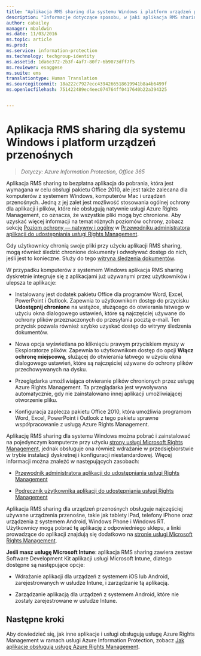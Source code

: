 ```yaml
---
title: "Aplikacja RMS sharing dla systemu Windows i platform urządzeń przenośnych | Azure Information Protection"
description: "Informacje dotyczące sposobu, w jaki aplikacja RMS sharing obsługuje usługi Azure RMS jako bezpłatna aplikacja do pobrania, która jest wymagana w celu obsługi pakietu Office 2010, ale jest także zalecana dla komputerów z systemem Windows, komputerów Mac i urządzeń przenośnych."
author: cabailey
manager: mbaldwin
ms.date: 11/03/2016
ms.topic: article
ms.prod: 
ms.service: information-protection
ms.technology: techgroup-identity
ms.assetid: 1da6e372-2b3f-4af7-80f7-6b9073dff7f5
ms.reviewer: esaggese
ms.suite: ems
translationtype: Human Translation
ms.sourcegitcommit: 18a222c7927ecc4394266518619941b8a4b6499f
ms.openlocfilehash: 751422489ec4eec074764ff0417640b22a394325


---
```



# <a name="rms-sharing-application-for-windows-and-mobile-platforms"></a>Aplikacja RMS sharing dla systemu Windows i platform urządzeń przenośnych

>*Dotyczy: Azure Information Protection, Office 365*

Aplikacja RMS sharing to bezpłatna aplikacja do pobrania, która jest wymagana w celu obsługi pakietu Office 2010, ale jest także zalecana dla komputerów z systemem Windows, komputerów Mac i urządzeń przenośnych. Jedną z jej zalet jest możliwość stosowania ogólnej ochrony dla aplikacji i plików, które nie obsługują natywnie usługi Azure Rights Management, co oznacza, że wszystkie pliki mogą być chronione. Aby uzyskać więcej informacji na temat różnych poziomów ochrony, zobacz sekcję [Poziom ochrony — natywny i ogólny](../rms-client/sharing-app-admin-guide-technical.md#levels-of-protection--native-and-generic) w [Przewodniku administratora aplikacji do udostępniania usługi Rights Management](../rms-client/sharing-app-admin-guide.md).

Gdy użytkownicy chronią swoje pliki przy użyciu aplikacji RMS sharing, mogą również śledzić chronione dokumenty i odwoływać dostęp do nich, jeśli jest to konieczne. Służy do tego [witryna śledzenia dokumentów](http://go.microsoft.com/fwlink/?LinkId=529562).

W przypadku komputerów z systemem Windows aplikacja RMS sharing dyskretnie integruje się z aplikacjami już używanymi przez użytkowników i ulepsza te aplikacje:

-   Instalowany jest dodatek pakietu Office dla programów Word, Excel, PowerPoint i Outlook. Zapewnia to użytkownikom dostęp do przycisku **Udostępnij chronione** na wstążce, służącego do otwierania łatwego w użyciu okna dialogowego ustawień, które są najczęściej używane do ochrony plików przeznaczonych do przesyłania pocztą e-mail. Ten przycisk pozwala również szybko uzyskać dostęp do witryny śledzenia dokumentów.

-   Nowa opcja wyświetlana po kliknięciu prawym przyciskiem myszy w Eksploratorze plików. Zapewnia to użytkownikom dostęp do opcji **Włącz ochronę miejscową**, służącej do otwierania łatwego w użyciu okna dialogowego ustawień, które są najczęściej używane do ochrony plików przechowywanych na dysku.

-   Przeglądarka umożliwiająca otwieranie plików chronionych przez usługę Azure Rights Management. Ta przeglądarka jest wywoływana automatycznie, gdy nie zainstalowano innej aplikacji umożliwiającej otworzenie pliku.

-   Konfiguracja zaplecza pakietu Office 2010, która umożliwia programom Word, Excel, PowerPoint i Outlook z tego pakietu sprawne współpracowanie z usługą Azure Rights Management.

Aplikację RMS sharing dla systemu Windows można pobrać i zainstalować na pojedynczym komputerze przy użyciu [strony usługi Microsoft Rights Management](http://go.microsoft.com/fwlink/?LinkId=303970), jednak obsługuje ona również wdrażanie w przedsiębiorstwie w trybie instalacji dyskretnej i konfiguracji niestandardowej. Więcej informacji można znaleźć w następujących zasobach:

-   [Przewodnik administratora aplikacji do udostępniania usługi Rights Management](../rms-client/sharing-app-admin-guide.md)

-   [Podręcznik użytkownika aplikacji do udostępniania usługi Rights Management](../rms-client/sharing-app-user-guide.md)

Aplikacja RMS sharing dla urządzeń przenośnych obsługuje najczęściej używane urządzenia przenośne, takie jak tablety iPad, telefony iPhone oraz urządzenia z systemem Android, Windows Phone i Windows RT. Użytkownicy mogą pobrać tę aplikację z odpowiedniego sklepu, a linki prowadzące do aplikacji znajdują się dodatkowo na [stronie usługi Microsoft Rights Management](http://go.microsoft.com/fwlink/?LinkId=303970).

**Jeśli masz usługę Microsoft Intune**: aplikacja RMS sharing zawiera zestaw Software Development Kit aplikacji usługi Microsoft Intune, dlatego dostępne są następujące opcje:

-   Wdrażanie aplikacji dla urządzeń z systemem iOS lub Android, zarejestrowanych w usłudze Intune, i zarządzanie tą aplikacją.

-   Zarządzanie aplikacją dla urządzeń z systemem Android, które nie zostały zarejestrowane w usłudze Intune.


## <a name="next-steps"></a>Następne kroki
Aby dowiedzieć się, jak inne aplikacje i usługi obsługują usługę Azure Rights Management w ramach usługi Azure Information Protection, zobacz [Jak aplikacje obsługują usługę Azure Rights Management](applications-support.md).




<!--HONumber=Nov16_HO1-->


